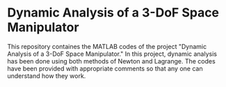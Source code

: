 # Dynamic Analysis of a 3-DoF Space Manipulator
This repository containes the MATLAB codes of the project "Dynamic Analysis of a 3-DoF Space Manipulator." In this project, dynamic analysis has been done using both methods of Newton and Lagrange. The codes have been provided with appropriate comments so that any one can understand how they work.
